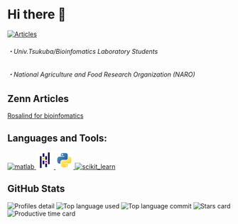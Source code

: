 # Hi there 👋
[![Articles](https://badgen.org/img/zenn/shosuke_13/articles?style=flat)](https://zenn.dev/shosuke_13)

###### ・Univ.Tsukuba/Bioinfomatics Laboratory Students
###### ・National Agriculture and Food Research Organization (NARO)

## Zenn Articles
[Rosalind for bioinfomatics](https://zenn.dev/shosuke_13/articles/7785c55268b7ed)

## Languages and Tools:
<p align="left"> <a href="https://www.mathworks.com/" target="_blank" rel="noreferrer"> <img src="https://upload.wikimedia.org/wikipedia/commons/2/21/Matlab_Logo.png" alt="matlab" width="40" height="40"/> </a> <a href="https://pandas.pydata.org/" target="_blank" rel="noreferrer"> <img src="https://raw.githubusercontent.com/devicons/devicon/2ae2a900d2f041da66e950e4d48052658d850630/icons/pandas/pandas-original.svg" alt="pandas" width="40" height="40"/> </a> <a href="https://www.python.org" target="_blank" rel="noreferrer"> <img src="https://raw.githubusercontent.com/devicons/devicon/master/icons/python/python-original.svg" alt="python" width="40" height="40"/> </a> <a href="https://scikit-learn.org/" target="_blank" rel="noreferrer"> <img src="https://upload.wikimedia.org/wikipedia/commons/0/05/Scikit_learn_logo_small.svg" alt="scikit_learn" width="40" height="40"/> </a> </p>  

## GitHub Stats
![Profiles detail](http://github-profile-summary-cards.vercel.app/api/cards/profile-details?username=shosuke-13&theme=zenburn)
![Top language used](http://github-profile-summary-cards.vercel.app/api/cards/repos-per-language?username=shosuke-13&theme=zenburn&exclude={exclude})
![Top language commit](http://github-profile-summary-cards.vercel.app/api/cards/most-commit-language?username=shosuke-13&theme=zenburn&exclude={exclude})
![Stars card](http://github-profile-summary-cards.vercel.app/api/cards/stats?username=shosuke-13&theme=zenburn)
![Productive time card](http://github-profile-summary-cards.vercel.app/api/cards/productive-time?username=shosuke-13&theme=zenburn&utcOffset={utcOffset})

<!--
**shosuke-13/shosuke-13** is a ✨ _special_ ✨ repository because its `README.md` (this file) appears on your GitHub profile.

Here are some ideas to get you started:

- 🔭 I’m currently working on ...
- 🌱 I’m currently learning ...
- 👯 I’m looking to collaborate on ...
- 🤔 I’m looking for help with ...
- 💬 Ask me about ...
- 📫 How to reach me: ...
- 😄 Pronouns: ...
- ⚡ Fun fact: ...
-->
